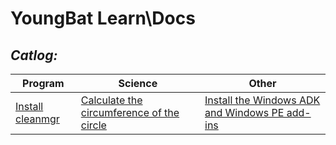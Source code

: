 # YoungBat Learn\Docs
## ___Catlog:___
|Program|Science|Other|
|--------|--------|--------|
|[Install cleanmgr](https://youngbat.us.kg/docs/instcleanmgr)|[Calculate the circumference of the circle](https://youngbat.us.kg/docs/ctcotc)|[Install the Windows ADK and Windows PE add-ins](https://youngbat.us.kg/docs/instal-winadk-or-pe)|
